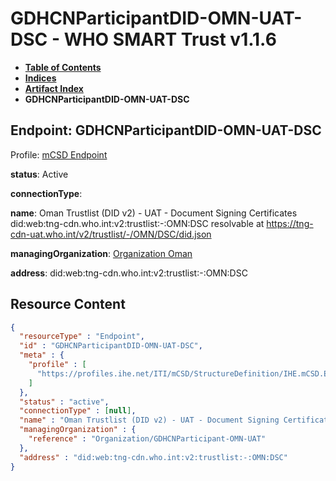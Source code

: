 # GDHCNParticipantDID-OMN-UAT-DSC - WHO SMART Trust v1.1.6

* [**Table of Contents**](toc.md)
* [**Indices**](indices.md)
* [**Artifact Index**](artifacts.md)
* **GDHCNParticipantDID-OMN-UAT-DSC**

## Endpoint: GDHCNParticipantDID-OMN-UAT-DSC

Profile: [mCSD Endpoint](https://profiles.ihe.net/ITI/mCSD/4.0.0/StructureDefinition-IHE.mCSD.Endpoint.html)

**status**: Active

**connectionType**: 

**name**: Oman Trustlist (DID v2) - UAT - Document Signing Certificates did:web:tng-cdn.who.int:v2:trustlist:-:OMN:DSC resolvable at https://tng-cdn-uat.who.int/v2/trustlist/-/OMN/DSC/did.json

**managingOrganization**: [Organization Oman](Organization-GDHCNParticipant-OMN-UAT.md)

**address**: did:web:tng-cdn.who.int:v2:trustlist:-:OMN:DSC



## Resource Content

```json
{
  "resourceType" : "Endpoint",
  "id" : "GDHCNParticipantDID-OMN-UAT-DSC",
  "meta" : {
    "profile" : [
      "https://profiles.ihe.net/ITI/mCSD/StructureDefinition/IHE.mCSD.Endpoint"
    ]
  },
  "status" : "active",
  "connectionType" : [null],
  "name" : "Oman Trustlist (DID v2) - UAT - Document Signing Certificates\ndid:web:tng-cdn.who.int:v2:trustlist:-:OMN:DSC\nresolvable at https://tng-cdn-uat.who.int/v2/trustlist/-/OMN/DSC/did.json",
  "managingOrganization" : {
    "reference" : "Organization/GDHCNParticipant-OMN-UAT"
  },
  "address" : "did:web:tng-cdn.who.int:v2:trustlist:-:OMN:DSC"
}

```

